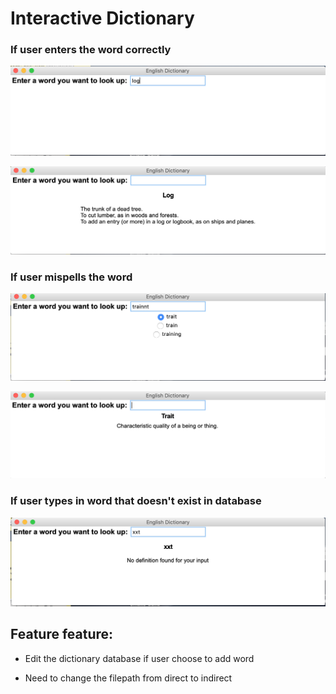 # Interactive Dictionary

### If user enters the word correctly
![alt text](https://github.com/anh65498/Python-Applications/blob/master/Program%209_Interactive%20Dictionary/Photos%20for%20demo/1.png)

![alt text](https://github.com/anh65498/Python-Applications/blob/master/Program%209_Interactive%20Dictionary/Photos%20for%20demo/2.png)

### If user mispells the word
![alt text](https://github.com/anh65498/Python-Applications/blob/master/Program%209_Interactive%20Dictionary/Photos%20for%20demo/3.png)

![alt text](https://github.com/anh65498/Python-Applications/blob/master/Program%209_Interactive%20Dictionary/Photos%20for%20demo/4_1.png)

### If user types in word that doesn't exist in database
![alt text](https://github.com/anh65498/Python-Applications/blob/master/Program%209_Interactive%20Dictionary/Photos%20for%20demo/5.png)

## Feature feature:
- Edit the dictionary database if user choose to add word

- Need to change the filepath from direct to indirect
